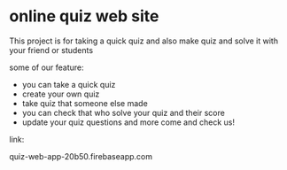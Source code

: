 # online quiz web site

This project is for taking a quick quiz and also make quiz and solve it with your friend or students

some of our feature:
- you can take a quick quiz 
- create your own quiz
- take quiz that someone else made
- you can check that who solve your quiz and their score
- update your quiz questions
and more come and check us! 

link:

quiz-web-app-20b50.firebaseapp.com

